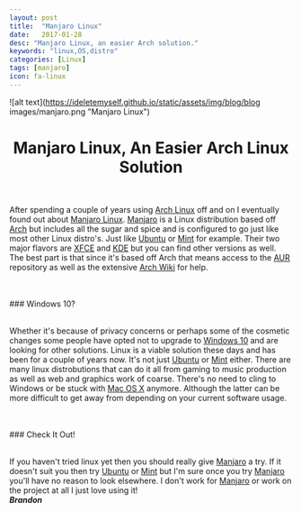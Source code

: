 ```yaml
---
layout: post
title:  "Manjaro Linux"
date:   2017-01-28
desc: "Manjaro Linux, an easier Arch solution."
keywords: "linux,OS,distro"
categories: [Linux]
tags: [manjaro]
icon: fa-linux
---
```



![alt text](https://ideletemyself.github.io/static/assets/img/blog/blog images/manjaro.png "Manjaro Linux")

<h1 style="text-align: center;"> Manjaro Linux, An Easier Arch Linux Solution</h1>
<br>

After spending a couple of years using [Arch Linux](https://www.archlinux.org/) off and on I eventually found out about [Manjaro Linux](https://manjaro.org/). [Manjaro](https://manjaro.org/) is a Linux distribution based off [Arch](https://www.archlinux.org/) but includes all the sugar and spice and is configured to go just like most other Linux distro's. Just like [Ubuntu](https://www.ubuntu.com/) or [Mint](https://www.linuxmint.com/) for example. Their two major flavors are [XFCE](https://www.xfce.org/) and [KDE](https://www.kde.org/) but you can find other versions as well. The best part is that since it's based off Arch that means access to the [AUR](https://aur.archlinux.org/) repository as well as the extensive [Arch Wiki](https://wiki.archlinux.org/) for help.

<br>
<br>
### Windows 10?
<br>
<br>

Whether it's because of privacy concerns or perhaps some of the cosmetic changes some people have opted not to upgrade to [Windows 10](https://www.microsoft.com/en-us/windows/get-windows-10) and are looking for other solutions. Linux is a viable solution these days and has been for a couple of years now. It's not just [Ubuntu](https://www.ubuntu.com/) or [Mint](https://www.linuxmint.com/) either. There are many linux distrobutions that can do it all from gaming to music production as well as web and graphics work of coarse. There's no need to cling to Windows or be stuck with [Mac OS X](http://www.apple.com/macos/sierra/) anymore. Although the latter can be more difficult to get away from depending on your current software usage.

<br>
<br>
### Check It Out!
<br>
<br>

If you haven't tried linux yet then you should really give [Manjaro](https://manjaro.org/) a try. If it doesn't suit you then try [Ubuntu](https://www.ubuntu.com/) or [Mint](https://www.linuxmint.com/) but I'm sure once you try [Manjaro](https://manjaro.org/) you'll have no reason to look elsewhere. I don't work for [Manjaro](https://manjaro.org/) or work on the project at all I just love using it!
<br>
**_Brandon_**
